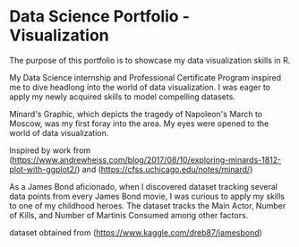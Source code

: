 # Data Science Portfolio - Visualization
The purpose of this portfolio is to showcase my data visualization skills in R.

My Data Science internship and Professional Certificate Program inspired me to dive headlong into the world of data visualization. I was eager to apply my newly acquired skills to model compelling datasets.

Minard's Graphic, which depicts the tragedy of Napoleon's March to Moscow, was my first foray into the area. My eyes were opened to the world of data visualization. 

Inspired by work from (https://www.andrewheiss.com/blog/2017/08/10/exploring-minards-1812-plot-with-ggplot2/) and (https://cfss.uchicago.edu/notes/minard/)

As a James Bond aficionado, when I discovered dataset tracking several data points from every James Bond movie, I was curious to apply my skills to one of my childhood heroes. The dataset tracks the Main Actor, Number of Kills, and Number of Martinis Consumed among other factors.

dataset obtained from (https://www.kaggle.com/dreb87/jamesbond)
